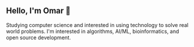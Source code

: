 ## Hello, I'm Omar 👋

Studying computer science and interested in using technology to solve real world problems. I'm interested in algorithms, AI/ML, bioinformatics, and open source development.



